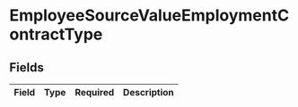# EmployeeSourceValueEmploymentContractType


## Fields

| Field       | Type        | Required    | Description |
| ----------- | ----------- | ----------- | ----------- |